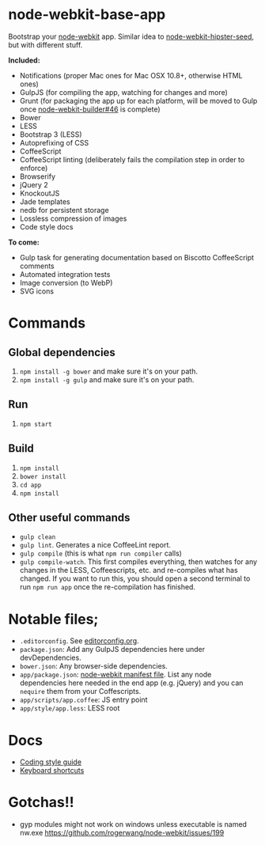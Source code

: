 node-webkit-base-app
========================

Bootstrap your [node-webkit](https://github.com/rogerwang/node-webkit) app. Similar idea to [node-webkit-hipster-seed](https://github.com/Anonyfox/node-webkit-hipster-seed), but with different stuff.

**Included:**

- Notifications (proper Mac ones for Mac OSX 10.8+, otherwise HTML ones)
- GulpJS (for compiling the app, watching for changes and more)
- Grunt (for packaging the app up for each platform, will be moved to Gulp once [node-webkit-builder#46](https://github.com/mllrsohn/grunt-node-webkit-builder/issues/46) is complete)
- Bower
- LESS
- Bootstrap 3 (LESS)
- Autoprefixing of CSS
- CoffeeScript
- CoffeeScript linting (deliberately fails the compilation step in order to enforce)
- Browserify
- jQuery 2
- KnockoutJS
- Jade templates
- nedb for persistent storage
- Lossless compression of images
- Code style docs

**To come:**

- Gulp task for generating documentation based on Biscotto CoffeeScript comments
- Automated integration tests
- Image conversion (to WebP)
- SVG icons


# Commands

## Global dependencies
1. `npm install -g bower` and make sure it's on your path.
2. `npm install -g gulp` and make sure it's on your path.

## Run

1. `npm start`

## Build

1. `npm install`
2. `bower install`
3. `cd app`
4. `npm install`

## Other useful commands

- `gulp clean` 
- `gulp lint`. Generates a nice CoffeeLint report.
- `gulp compile` (this is what `npm run compiler` calls)
- `gulp compile-watch`. This first compiles everything, then watches for any changes in the LESS, Coffeescripts, etc. and re-compiles what has changed. If you want to run this, you should open a second terminal to run `npm run app` once the re-compilation has finished.

# Notable files;

- `.editorconfig`. See [editorconfig.org](http://editorconfig.org/).
- `package.json`: Add any GulpJS dependencies here under devDependencies.
- `bower.json`: Any browser-side dependencies.
- `app/package.json`: [node-webkit manifest file](https://github.com/rogerwang/node-webkit/wiki/Manifest-format). List any node dependencies here needed in the end app (e.g. jQuery) and you can `nequire` them from your Coffescripts.
- `app/scripts/app.coffee`: JS entry point
- `app/style/app.less`: LESS root

# Docs

- [Coding style guide](docs/code-style.md)
- [Keyboard shortcuts](docs/keyboard-shortcuts.md)

# Gotchas!!

- gyp modules might not work on windows unless executable is named nw.exe https://github.com/rogerwang/node-webkit/issues/199
